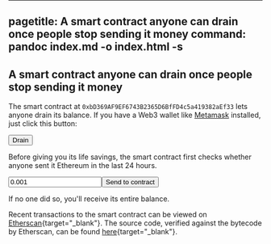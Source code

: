 

---
pagetitle: A smart contract anyone can drain once people stop sending it money
command: pandoc index.md -o index.html -s
---

<style>
html {
      line-height: 1.5;
      font-family: Georgia, serif;
      font-size: 20px;
}
img {max-width: min(500px, 100%); border: 1px solid black; margin: 0 auto; display: block;} hr, body {margin-top: 0; padding-top: 0}
body {padding-bottom: 15px;}
.humanchessgraphic {max-width: 400px; max-width: min(400px, 100%);}
<!-- .border {border: 1px solid black;} -->
h3 a, kbd a {text-decoration: none; color: inherit;}</style>

## A smart contract anyone can drain once people stop sending it money

The smart contract at `0xbD369AF9EF6743B2365D6BfFD4c5a419382aEf33` lets anyone drain its balance. If you have a Web3 wallet like [Metamask](https://metamask.io) installed, just click this button:

<button id=drain>Drain</button>

Before giving you its life savings, the smart contract first checks whether anyone sent it Ethereum in the last 24 hours.

<input id=amount type="number" value="0.001" min="0.001"></input><button id=transfer>Send to contract</button>

If no one did so, you'll receive its entire balance.

Recent transactions to the smart contract can be viewed on [Etherscan](https://etherscan.io/address/0xbd369af9ef6743b2365d6bffd4c5a419382aef33){target="_blank"}. The source code, verified against the bytecode by Etherscan, can be found [here](https://etherscan.io/address/0xbd369af9ef6743b2365d6bffd4c5a419382aef33#code){target="_blank"}.

<script src="https://cdn.jsdelivr.net/npm/web3@1.10.4/dist/web3.min.js"></script>
<script>
let abi = [{"inputs": [], "name": "drain", "outputs": [], "stateMutability": "nonpayable", "type": "function"}, {"inputs": [], "name": "lastTransaction", "outputs": [{"internalType": "uint256", "name": "", "type": "uint256"}], "stateMutability": "view", "type": "function"}, {"stateMutability": "payable", "type": "receive"}]
let token
let addr = '0xbD369AF9EF6743B2365D6BfFD4c5a419382aEf33'
let userAccount
let web3js

function checkAccountDetail () {
    // Get default account
    web3js.eth.getAccounts().then(function (accounts) {
        // Just keep updating, so the user's balance is updated after purchase
        userAccount = accounts[0]
    })
}

function startApp () {
        window.ethereum.enable();
        token = new web3js.eth.Contract(abi, addr)
        // Update account detail every 1 seconds
        setInterval(checkAccountDetail, 1000)
        $$('#drain').onclick = _ => token.drain().send({from: userAccount});
        $$('#transfer').onclick = _ => web3js.eth.sendTransaction({
        from: userAccount,
        value: web3js.utils.toWei(+$$('#amount').value, 'ether'),
        to: crowdsaleContractAddress
    })

}

var $$ = function (e) { return document.querySelector(e) }

window.onload = _ => {
if (window.ethereum) {
    web3js = new Web3(window.ethereum)
    $$('#drain').onclick = startApp
    $$('#transfer').onclick = startApp
}
}
</script>
